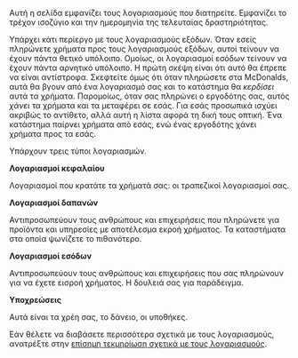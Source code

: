 Αυτή η σελίδα εμφανίζει τους λογαριασμούς που διατηρείτε. Εμφανίζει το τρέχον ισοζύγιο και την ημερομηνία της τελευταίας δραστηριότητας.

Υπάρχει κάτι περίεργο με τους λογαριασμούς εξόδων. Όταν εσείς πληρώνετε χρήματα προς τους λογαριασμούς εξόδων, αυτοί τείνουν να έχουν πάντα θετικό υπόλοιπο. Ομοίως, οι λογαριασμοί εσόδων τείνουν να έχουν πάντα αρνητικό υπόλοιπο. Η πρώτη σκέψη είναι ότι αυτό θα έπρεπε να είναι αντίστροφα. Σκεφτείτε όμως ότι όταν πληρώσετε στα McDonalds, αυτά θα βγουν από ένα λογαριασμό σας και το κατάστημα θα *κερδίσει* αυτά τα χρήματα. Παρομοίως, όταν σας πληρώνει ο εργοδότης σας, αυτός *χάνει* τα χρήματα και τα μεταφέρει σε εσάς. Για εσάς προσωπικά ισχύει ακριβώς το αντίθετο, αλλά αυτή η λίστα αφορά τη δική τους οπτική. Ένα κατάστημα παίρνει χρήματα από εσάς, ενώ ένας εργοδότης χάνει χρήματα προς τα εσάς.

Υπάρχουν τρεις τύποι λογαριασμών.

**Λογαριασμοί κεφαλαίου**

Λογαριασμοί που κρατάτε τα χρήματά σας: οι τραπεζικοί λογαριασμοί σας.

**Λογαριασμοί δαπανών**

Αντιπροσωπεύουν τους ανθρώπους και επιχειρήσεις που πληρώνετε για προϊόντα και υπηρεσίες με αποτέλεσμα εκροή χρήματος. Τα καταστήματα στα οποία ψωνίζετε το πιθανότερο.

**Λογαριασμοί εσόδων**

Αντιπροσωπεύουν τους ανθρώπους και επιχειρήσεις που σας πληρώνουν για να έχετε εισροή χρήματος. Η δουλειά σας για παράδειγμα.

**Υποχρεώσεις**

Αυτά είναι τα χρέη σας, το δάνειο, οι υποθήκες.

Εάν θέλετε να διαβάσετε περισσότερα σχετικά με τους λογαριασμούς, ανατρέξτε στην [επίσημη τεκμηρίωση σχετικά με τους λογαριασμούς](https://docs.firefly-iii.org/concepts/accounts).